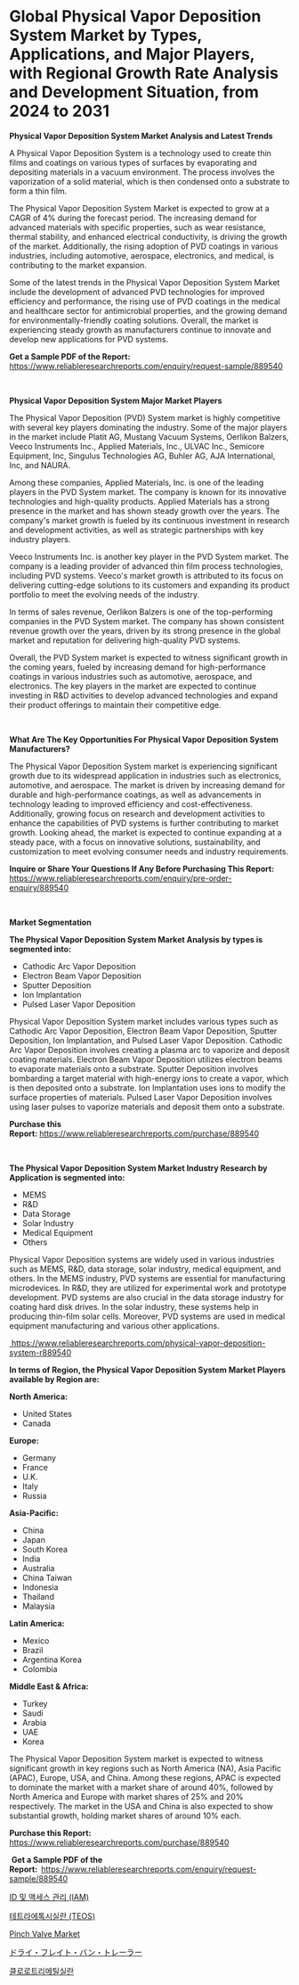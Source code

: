 <p><h1>Global Physical Vapor Deposition System Market by Types, Applications, and Major Players, with Regional Growth Rate Analysis and Development Situation, from 2024 to 2031</h1></p><p><strong>Physical Vapor Deposition System Market Analysis and Latest Trends</strong></p>
<p><p>A Physical Vapor Deposition System is a technology used to create thin films and coatings on various types of surfaces by evaporating and depositing materials in a vacuum environment. The process involves the vaporization of a solid material, which is then condensed onto a substrate to form a thin film.</p><p>The Physical Vapor Deposition System Market is expected to grow at a CAGR of 4% during the forecast period. The increasing demand for advanced materials with specific properties, such as wear resistance, thermal stability, and enhanced electrical conductivity, is driving the growth of the market. Additionally, the rising adoption of PVD coatings in various industries, including automotive, aerospace, electronics, and medical, is contributing to the market expansion.</p><p>Some of the latest trends in the Physical Vapor Deposition System Market include the development of advanced PVD technologies for improved efficiency and performance, the rising use of PVD coatings in the medical and healthcare sector for antimicrobial properties, and the growing demand for environmentally-friendly coating solutions. Overall, the market is experiencing steady growth as manufacturers continue to innovate and develop new applications for PVD systems.</p></p>
<p><strong>Get a Sample PDF of the Report:&nbsp;</strong> <a href="https://www.reliableresearchreports.com/enquiry/request-sample/889540">https://www.reliableresearchreports.com/enquiry/request-sample/889540</a></p>
<p>&nbsp;</p>
<p><strong>Physical Vapor Deposition System Major Market Players</strong></p>
<p><p>The Physical Vapor Deposition (PVD) System market is highly competitive with several key players dominating the industry. Some of the major players in the market include Platit AG, Mustang Vacuum Systems, Oerlikon Balzers, Veeco Instruments Inc., Applied Materials, Inc., ULVAC Inc., Semicore Equipment, Inc, Singulus Technologies AG, Buhler AG, AJA International, Inc, and NAURA.</p><p>Among these companies, Applied Materials, Inc. is one of the leading players in the PVD System market. The company is known for its innovative technologies and high-quality products. Applied Materials has a strong presence in the market and has shown steady growth over the years. The company's market growth is fueled by its continuous investment in research and development activities, as well as strategic partnerships with key industry players.</p><p>Veeco Instruments Inc. is another key player in the PVD System market. The company is a leading provider of advanced thin film process technologies, including PVD systems. Veeco's market growth is attributed to its focus on delivering cutting-edge solutions to its customers and expanding its product portfolio to meet the evolving needs of the industry.</p><p>In terms of sales revenue, Oerlikon Balzers is one of the top-performing companies in the PVD System market. The company has shown consistent revenue growth over the years, driven by its strong presence in the global market and reputation for delivering high-quality PVD systems.</p><p>Overall, the PVD System market is expected to witness significant growth in the coming years, fueled by increasing demand for high-performance coatings in various industries such as automotive, aerospace, and electronics. The key players in the market are expected to continue investing in R&D activities to develop advanced technologies and expand their product offerings to maintain their competitive edge.</p></p>
<p>&nbsp;</p>
<p><strong>What Are The Key Opportunities For Physical Vapor Deposition System Manufacturers?</strong></p>
<p><p>The Physical Vapor Deposition System market is experiencing significant growth due to its widespread application in industries such as electronics, automotive, and aerospace. The market is driven by increasing demand for durable and high-performance coatings, as well as advancements in technology leading to improved efficiency and cost-effectiveness. Additionally, growing focus on research and development activities to enhance the capabilities of PVD systems is further contributing to market growth. Looking ahead, the market is expected to continue expanding at a steady pace, with a focus on innovative solutions, sustainability, and customization to meet evolving consumer needs and industry requirements.</p></p>
<p><strong>Inquire or Share Your Questions If Any Before Purchasing This Report:</strong> <a href="https://www.reliableresearchreports.com/enquiry/pre-order-enquiry/889540">https://www.reliableresearchreports.com/enquiry/pre-order-enquiry/889540</a></p>
<p>&nbsp;</p>
<p><strong>Market Segmentation</strong></p>
<p><strong>The Physical Vapor Deposition System Market Analysis by types is segmented into:</strong></p>
<p><ul><li>Cathodic Arc Vapor Deposition</li><li>Electron Beam Vapor Deposition</li><li>Sputter Deposition</li><li>Ion Implantation</li><li>Pulsed Laser Vapor Deposition</li></ul></p>
<p><p>Physical Vapor Deposition System market includes various types such as Cathodic Arc Vapor Deposition, Electron Beam Vapor Deposition, Sputter Deposition, Ion Implantation, and Pulsed Laser Vapor Deposition. Cathodic Arc Vapor Deposition involves creating a plasma arc to vaporize and deposit coating materials. Electron Beam Vapor Deposition utilizes electron beams to evaporate materials onto a substrate. Sputter Deposition involves bombarding a target material with high-energy ions to create a vapor, which is then deposited onto a substrate. Ion Implantation uses ions to modify the surface properties of materials. Pulsed Laser Vapor Deposition involves using laser pulses to vaporize materials and deposit them onto a substrate.</p></p>
<p><strong>Purchase this Report:&nbsp;</strong><a href="https://www.reliableresearchreports.com/purchase/889540">https://www.reliableresearchreports.com/purchase/889540</a></p>
<p>&nbsp;</p>
<p><strong>The Physical Vapor Deposition System Market Industry Research by Application is segmented into:</strong></p>
<p><ul><li>MEMS</li><li>R&D</li><li>Data Storage</li><li>Solar Industry</li><li>Medical Equipment</li><li>Others</li></ul></p>
<p><p>Physical Vapor Deposition systems are widely used in various industries such as MEMS, R&D, data storage, solar industry, medical equipment, and others. In the MEMS industry, PVD systems are essential for manufacturing microdevices. In R&D, they are utilized for experimental work and prototype development. PVD systems are also crucial in the data storage industry for coating hard disk drives. In the solar industry, these systems help in producing thin-film solar cells. Moreover, PVD systems are used in medical equipment manufacturing and various other applications.</p></p>
<p><a href="https://www.reliableresearchreports.com/physical-vapor-deposition-system-r889540">&nbsp;https://www.reliableresearchreports.com/physical-vapor-deposition-system-r889540</a></p>
<p><strong>In terms of Region, the Physical Vapor Deposition System Market Players available by Region are:</strong></p>
<p>
    <p> <strong> North America: </strong>
        <ul>
            <li>United States</li>
            <li>Canada</li>
        </ul>
        </p> 
    <p> <strong> Europe: </strong>
        <ul>
            <li>Germany</li>
            <li>France</li>
            <li>U.K.</li>
            <li>Italy</li>
            <li>Russia</li>
        </ul>
        </p> 
    <p> <strong> Asia-Pacific: </strong>
        <ul>
            <li>China</li>
            <li>Japan</li>
            <li>South Korea</li>
            <li>India</li>
            <li>Australia</li>
            <li>China Taiwan</li>
            <li>Indonesia</li>
            <li>Thailand</li>
            <li>Malaysia</li>
        </ul>
        </p> 
    <p> <strong> Latin America: </strong>
        <ul>
            <li>Mexico</li>
            <li>Brazil</li>
            <li>Argentina Korea</li>
            <li>Colombia</li>
        </ul>
        </p> 
    <p> <strong> Middle East & Africa: </strong>
        <ul>
            <li>Turkey</li>
            <li>Saudi</li>
            <li>Arabia</li>
            <li>UAE</li>
            <li>Korea</li>
        </ul>
    </p>
    </p>
<p><p>The Physical Vapor Deposition System market is expected to witness significant growth in key regions such as North America (NA), Asia Pacific (APAC), Europe, USA, and China. Among these regions, APAC is expected to dominate the market with a market share of around 40%, followed by North America and Europe with market shares of 25% and 20% respectively. The market in the USA and China is also expected to show substantial growth, holding market shares of around 10% each.</p></p>
<p><strong>Purchase this Report: </strong><a href="https://www.reliableresearchreports.com/purchase/889540">https://www.reliableresearchreports.com/purchase/889540</a></p>
<p>&nbsp;<strong>Get a Sample PDF of the Report:&nbsp;&nbsp;</strong><a href="https://www.reliableresearchreports.com/enquiry/request-sample/889540">https://www.reliableresearchreports.com/enquiry/request-sample/889540</a></p>
<p><strong></strong></p>
<p><p><a href="https://github.com/vseigx30c9a1j/Market-Research-Report-List-2/blob/main/6079840165772.md">ID 및 액세스 관리 (IAM)</a></p><p><a href="https://medium.com/@dandier2003/2024%EB%85%84%EB%B6%80%ED%84%B0-2031%EB%85%84%EA%B9%8C%EC%A7%80-%EC%9D%98-cagr%EB%A1%9C-%ED%99%95%EC%9E%A5%EB%90%98%EA%B3%A0-%EC%9E%88%EB%8A%94-%ED%85%8C%ED%8A%B8%EB%9D%BC%EC%97%90%ED%86%A1%EC%8B%9C%EC%8B%A4%EB%9E%80-teos-%EC%8B%9C%EC%9E%A5-%EA%B7%9C%EB%AA%A8%EC%97%90-%EB%8C%80%ED%95%9C-%ED%86%B5%EC%B0%B0%EB%A0%A5-51b99985b3c9">테트라에톡시실란 (TEOS)</a></p><p><a href="https://github.com/juniordelafrance/Market-Research-Report-List-4/blob/main/pinch-valve-market.md">Pinch Valve Market</a></p><p><a href="https://medium.com/@hiramzulauf/%E3%83%89%E3%83%A9%E3%82%A4%E3%83%95%E3%83%AC%E3%83%BC%E3%83%88%E3%83%90%E3%83%B3%E3%83%88%E3%83%AC%E3%83%BC%E3%83%A9%E3%83%BC%E5%B8%82%E5%A0%B4%E3%83%AC%E3%83%9D%E3%83%BC%E3%83%88-%E8%A3%BD%E5%93%81%E3%82%BF%E3%82%A4%E3%83%97-%E3%82%BF%E3%82%A4%E3%83%97i-%E3%82%BF%E3%82%A4%E3%83%97ii-%E3%82%A8%E3%83%B3%E3%83%89%E3%83%A6%E3%83%BC%E3%82%B9-%E3%82%A2%E3%83%97%E3%83%AA%E3%82%B1%E3%83%BC%E3%82%B7%E3%83%A7%E3%83%B3i-%E3%82%A2%E3%83%97%E3%83%AA%E3%82%B1%E3%83%BC%E3%82%B7%E3%83%A7%E3%83%B3ii-%E3%81%8A%E3%82%88%E3%81%B3%E5%9C%B0%E5%9F%9F2024%E5%B9%B4%E3%81%8B%E3%82%892031%E5%B9%B4%E3%81%BE%E3%81%A7-a3e39362470e">ドライ・フレイト・バン・トレーラー</a></p><p><a href="https://medium.com/@kennayundt/%EC%97%BC%ED%99%94%ED%8A%B8%EB%A6%AC%EB%A9%94%ED%8B%B8%EC%8B%A4%EB%9E%80-%EC%8B%9C%EC%9E%A5-2024%EB%85%84%EB%B6%80%ED%84%B0-2031%EB%85%84%EA%B9%8C%EC%A7%80%EC%9D%98-%EA%B8%80%EB%A1%9C%EB%B2%8C-%EB%B0%8F-%EC%A7%80%EC%97%AD%EC%A0%81-%EB%B6%84%EC%84%9D-7e4c20c67259">클로로트리메틸실란</a></p></p>
